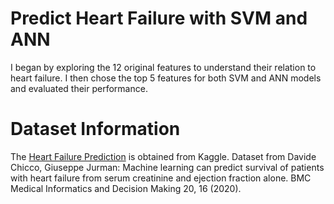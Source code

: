 # Predict Heart Failure with SVM and ANN

I began by exploring the 12 original features to understand their relation to heart failure. I then chose the top 5 features for both SVM and ANN models and evaluated their performance.

# Dataset Information

The <a href="https://www.kaggle.com/datasets/andrewmvd/heart-failure-clinical-data/data">Heart Failure Prediction</a> is obtained from Kaggle. Dataset from Davide Chicco, Giuseppe Jurman: Machine learning can predict survival of patients with heart failure from serum creatinine and ejection fraction alone. BMC Medical Informatics and Decision Making 20, 16 (2020).


